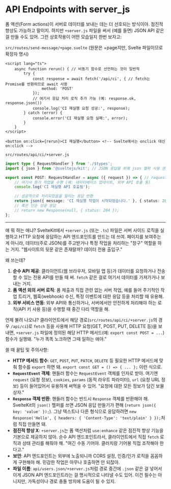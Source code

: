 # API Endpoints with server_js

폼 액션(Form actions)이 서버로 데이터를 보내는 데는 더 선호되는 방식이야. 점진적 향상도 가능하고 말이지. 하지만 `+server.js` 파일을 써서 (예를 들면) JSON API 같은 걸 만들 수도 있어. 그런 상호작용이 어떤 모습일지 한번 보자고:

`src/routes/send-message/+page.svelte` (원문은 +page지만, Svelte 파일이므로 확장자 명시)

```svelte
<script lang="ts">
	async function rerun() { // 비동기 함수로 선언하는 것이 일반적
		try {
			const response = await fetch('/api/ci', { // fetch는 Promise를 반환하므로 await 사용
				method: 'POST'
			});
			// 여기서 응답 처리 로직 추가 가능 (예: response.ok, response.json())
			console.log('CI 재실행 요청 성공:', response);
		} catch (error) {
			console.error('CI 재실행 요청 실패:', error);
		}
	}
</script>

<button on:click={rerun}>CI 재실행</button> <!-- Svelte에서는 onclick 대신 on:click -->
```

`src/routes/api/ci/+server.js`

```typescript
import type { RequestHandler } from './$types';
import { json } from '@sveltejs/kit'; // JSON 응답을 위해 json 헬퍼 사용 권장

export const POST: RequestHandler = async ({ request }) => { // request 객체 사용 가능
	// 여기서 뭔가 작업을 수행 (예: 데이터베이스 업데이트, 외부 API 호출 등)
	console.log('CI 재실행 API 호출됨');

	// 성공적으로 처리되었음을 알리는 응답 반환
	return json({ message: 'CI 재실행 작업이 시작되었습니다.' }, { status: 200 });
	// 혹은 단순 성공 응답
	// return new Response(null, { status: 204 });
};
```

---

얘 뭐 하는 애냐?
SvelteKit에서 `+server.js` (또는 `.ts`) 파일은 서버 사이드 로직을 실행하고 HTTP 요청에 응답하는 API 엔드포인트를 만드는 데 쓰여. 페이지를 보여주는 게 아니라, 데이터(주로 JSON)를 주고받거나 특정 작업을 처리하는 "창구" 역할을 하는 거지. "웹사이트의 뒷문 같은 존재랄까? 데이터 전용 출입구."

왜 쓰는데?
1.  **순수 API 제공**: 클라이언트(웹 브라우저, 모바일 앱 등)가 데이터를 요청하거나 전송할 수 있는 전용 API를 만들 때 써. `fetch` 같은 걸로 여기서 데이터를 가져가거나 보내는 거지.
2.  **폼 액션 외의 서버 로직**: 폼 제출과 직접 관련 없는 서버 작업, 예를 들어 주기적인 작업 트리거, 웹훅(webhook) 수신, 특정 이벤트에 대한 응답 등을 처리할 때 유용해.
3.  **외부 서비스 연동**: 외부 API와 통신하거나, 서버에서만 안전하게 처리해야 하는 로직(API 키 사용 등)을 수행할 때 중간 다리 역할을 해.

언제 불려 나오냐?
클라이언트에서 해당 경로(`src/routes/api/ci/+server.js`의 경우 `/api/ci`)로 `fetch` 등을 사용해 HTTP 요청(GET, POST, PUT, DELETE 등)을 보내면, `+server.js` 파일에 정의된 해당 HTTP 메서드(예: `export const POST = ...`) 함수가 실행돼. "누가 똑똑 노크하면 그때 일하는 애야."

쓸 때 꿀팁 및 주의사항:
*   **HTTP 메서드 함수**: `GET`, `POST`, `PUT`, `PATCH`, `DELETE` 등 필요한 HTTP 메서드에 맞춰 함수를 `export` 하면 돼. `export const GET = () => { ... };` 이런 식으로.
*   **`RequestEvent` 객체**: 핸들러 함수는 `RequestEvent` 객체를 인자로 받아. 여기엔 `request` (요청 정보), `cookies`, `params` (동적 라우트 파라미터), `url` (요청 URL 정보) 등이 들어있어서 유용하게 써먹을 수 있어. "요청에 대한 모든 정보가 담긴 보물상자."
*   **`Response` 객체 반환**: 핸들러 함수는 반드시 `Response` 객체를 반환해야 해. SvelteKit의 `json()` 헬퍼를 쓰면 JSON 응답 만들기가 편해 (`return json({ key: 'value' });`). 그냥 텍스트나 다른 형식으로 응답하려면 `new Response('Hello', { headers: { 'Content-Type': 'text/plain' } });`처럼 직접 만들면 돼.
*   **점진적 향상 X**: `+server.js`는 폼 액션처럼 `use:enhance` 같은 점진적 향상 기능을 기본으로 제공하지 않아. 순수 API 엔드포인트라서, 클라이언트에서 직접 `fetch` 로직과 상태 관리를 해줘야 해. "여긴 수동 기어야. 클러치랑 기어봉 직접 조작해야 한다고."
*   **보안**: API 엔드포인트는 외부에 노출되니까 CORS 설정, 인증/인가 로직을 꼼꼼하게 구현해야 해. 민감한 작업은 아무나 호출하면 안 되잖아.
*   **파일 이름**: `api/users.json/+server.js`처럼 경로 중간에 `.json` 같은 걸 넣어서 이게 JSON API 엔드포인트라는 걸 명시적으로 나타낼 수도 있어. 이건 필수는 아니지만, 가독성이나 경로 충돌 방지에 도움이 될 수 있지.